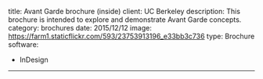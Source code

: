 title: Avant Garde brochure (inside)
client: UC Berkeley
description: This brochure is intended to explore and demonstrate Avant Garde concepts.
category: brochures
date: 2015/12/12
image: https://farm1.staticflickr.com/593/23753913196_e33bb3c736
type: Brochure
software:
- InDesign
---